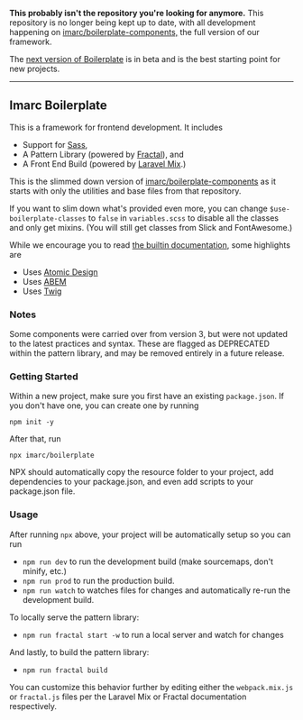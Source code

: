 **This probably isn't the repository you're looking for anymore.** This repository is no longer being kept up to date, with all development happening on [imarc/boilerplate-components,](https://github.com/imarc/boilerplate-components) the full version of our framework.

The [next version of Boilerplate](https://github.com/imarc/boilerplate-components/tree/next) is in beta and is the best starting point for new projects.

----

## Imarc Boilerplate

This is a framework for frontend development. It includes

* Support for [Sass](https://sass-lang.com/),
* A Pattern Library (powered by [Fractal](https://fractal.build/)), and
* A Front End Build (powered by [Laravel Mix](https://laravel-mix.com/).)

This is the slimmed down version of [imarc/boilerplate-components](https://github.com/imarc/boilerplate-components) as it starts with only the utilities and base files from that repository.

If you want to slim down what's provided even more, you can change `$use-boilerplate-classes` to `false` in `variables.scss` to disable all the classes and only get mixins. (You will still get classes from Slick and FontAwesome.)

While we encourage you to read [the builtin documentation](https://imarc.github.io/boilerplate-components/pattern-library/), some highlights are

* Uses [Atomic Design](http://atomicdesign.bradfrost.com/)
* Uses [ABEM](https://css-tricks.com/abem-useful-adaptation-bem/)
* Uses [Twig](https://github.com/twigjs/twig.js)


### Notes

Some components were carried over from version 3, but were not updated to the latest practices and syntax. These are flagged as DEPRECATED within the pattern library, and may be removed entirely in a future release.


### Getting Started

Within a new project, make sure you first have an existing `package.json`. If you don't have one, you can create one by running

```
npm init -y
```

After that, run

```
npx imarc/boilerplate
```

NPX should automatically copy the resource folder to your project, add dependencies to your package.json, and even add scripts to your package.json file.



### Usage

After running `npx` above, your project will be automatically setup so you can run

* `npm run dev` to run the development build (make sourcemaps, don't minify, etc.)
* `npm run prod` to run the production build.
* `npm run watch` to watches files for changes and automatically re-run the development build.

To locally serve the pattern library:

* `npm run fractal start -w` to run a local server and watch for changes

And lastly, to build the pattern library:

* `npm run fractal build`

You can customize this behavior further by editing either the `webpack.mix.js` or `fractal.js` files per the Laravel Mix or Fractal documentation respectively.
